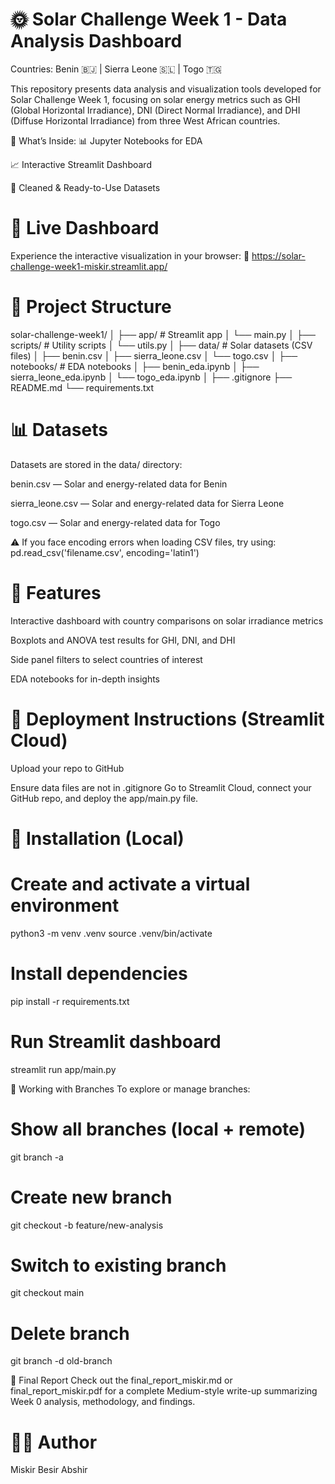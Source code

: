 # 🌞 Solar Challenge Week 1 - Data Analysis Dashboard
 Countries: Benin 🇧🇯 | Sierra Leone 🇸🇱 | Togo 🇹🇬

This repository presents data analysis and visualization tools developed for Solar Challenge Week 1, focusing on solar energy metrics such as GHI (Global Horizontal Irradiance), DNI (Direct Normal Irradiance), and DHI (Diffuse Horizontal Irradiance) from three West African countries.

🧩 What’s Inside:
📊 Jupyter Notebooks for EDA

📈 Interactive Streamlit Dashboard

🧼 Cleaned & Ready-to-Use Datasets

# 🚀 Live Dashboard
Experience the interactive visualization in your browser:
🔗 https://solar-challenge-week1-miskir.streamlit.app/

# 📁 Project Structure

solar-challenge-week1/
│
├── app/ # Streamlit app
│ └── main.py
│
├── scripts/ # Utility scripts
│ └── utils.py
│
├── data/ # Solar datasets (CSV files)
│ ├── benin.csv
│ ├── sierra_leone.csv
│ └── togo.csv
│
├── notebooks/ # EDA notebooks
│ ├── benin_eda.ipynb
│ ├── sierra_leone_eda.ipynb
│ └── togo_eda.ipynb
│
├── .gitignore
├── README.md
└── requirements.txt

# 📊 Datasets
Datasets are stored in the data/ directory:

benin.csv — Solar and energy-related data for Benin

sierra_leone.csv — Solar and energy-related data for Sierra Leone

togo.csv — Solar and energy-related data for Togo

⚠️ If you face encoding errors when loading CSV files, try using:
pd.read_csv('filename.csv', encoding='latin1')

# 🧪 Features
Interactive dashboard with country comparisons on solar irradiance metrics

Boxplots and ANOVA test results for GHI, DNI, and DHI

Side panel filters to select countries of interest

EDA notebooks for in-depth insights

# 🚀 Deployment Instructions (Streamlit Cloud)
Upload your repo to GitHub

Ensure data files are not in .gitignore
Go to Streamlit Cloud, connect your GitHub repo, and deploy the app/main.py file.

# 🧰 Installation (Local)

# Create and activate a virtual environment

python3 -m venv .venv
source .venv/bin/activate

# Install dependencies

pip install -r requirements.txt

# Run Streamlit dashboard

streamlit run app/main.py

🌿 Working with Branches
To explore or manage branches:


# Show all branches (local + remote)

git branch -a

# Create new branch

git checkout -b feature/new-analysis

# Switch to existing branch

git checkout main

# Delete branch

git branch -d old-branch

📄 Final Report
Check out the final_report_miskir.md or final_report_miskir.pdf for a complete Medium-style write-up summarizing Week 0 analysis, methodology, and findings.

# 👨‍💻 Author
Miskir Besir Abshir

